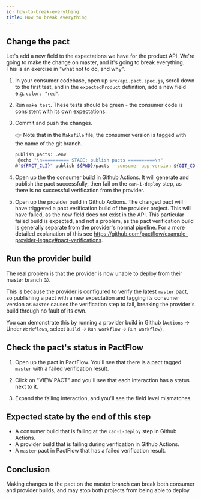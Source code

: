 ```yaml
---
id: how-to-break-everything
title: How to break everything
---
```


## Change the pact

Let's add a new field to the expectations we have for the product API. We're going to make the change on master, and it's going to break everything. This is an exercise in "what not to do, and why".

1. In your consumer codebase, open up `src/api.pact.spec.js`, scroll down to the first test, and in the `expectedProduct` definition, add a new field e.g. `color: "red"`.

1. Run `make test`. These tests should be green - the consumer code is consistent with its own expectations.
   <!-- should we have a note here, as the consumer code doesnt depend on this field, this is consumer drift?  -->

1. Commit and push the changes.

    👉 Note that in the `Makefile` file, the consumer version is tagged with the name of the git branch.

    ```bash
    publish_pacts: .env
     @echo "\n========== STAGE: publish pacts ==========\n"
    @"${PACT_CLI}" publish ${PWD}/pacts --consumer-app-version ${GIT_COMMIT} --tag ${GIT_BRANCH}
    ```

1. Open up the the consumer build in Github Actions. It will generate and publish the pact successfully, then fail on the `can-i-deploy` step, as there is no successful verification from the provider.

1. Open up the provider build in Github Actions. The changed pact will have triggered a pact verification build of the provider project. This will have failed, as the new field does not exist in the API. This particular failed build is expected, and not a problem, as the pact verification build is generally separate from the provider's normal pipeline. For a more detailed explanation of this see <https://github.com/pactflow/example-provider-legacy#pact-verifications>.

## Run the provider build

The real problem is that the provider is now unable to deploy from their master branch 😧.

This is because the provider is configured to verify the latest `master` pact, so publishing a pact with a new expectation and tagging its consumer version as `master` causes the verification step to fail, breaking the provider's build through no fault of its own.

You can demonstrate this by running a provider build in Github (`Actions` -> Under `Workflows`, select `Build` -> `Run workflow` -> `Run workflow`).

## Check the pact's status in PactFlow

1. Open up the pact in PactFlow. You'll see that there is a pact tagged `master` with a failed verification result.

1. Click on "VIEW PACT" and you'll see that each interaction has a status next to it.

1. Expand the failing interaction, and you'll see the field level mismatches.

## Expected state by the end of this step

* A consumer build that is failing at the `can-i-deploy` step in Github Actions.
* A provider build that is failing during verification in Github Actions.
* A `master` pact in PactFlow that has a failed verification result.

## Conclusion

Making changes to the pact on the master branch can break both consumer and provider builds, and may stop both projects from being able to deploy.
